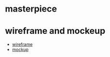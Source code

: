 # masterpiece

# wireframe and mockeup

- [wireframe](https://www.figma.com/file/eY0YEnwFJZtgqAJVa4nOwA/masterpiece-wireframe?node-id=0%3A1&t=xqd1CdRE3NoWnSSN-1)
- [mockup](https://www.figma.com/file/734vcvzxbBOCNjqhBCFLBI/masterpiece-mockup---v2?node-id=0%3A1&t=PQ86dMe3MUaNudOB-1)
